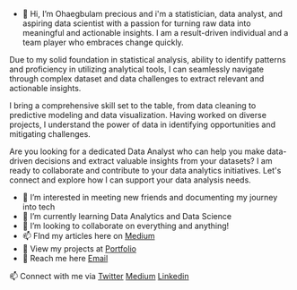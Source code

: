 - 👋 Hi, I’m Ohaegbulam precious and i'm a statistician, data analyst, and aspiring data scientist with a
passion for turning raw data into meaningful and actionable insights. I am a result-driven
individual and a team player who embraces change quickly.

Due to my solid foundation in statistical analysis, ability to identify patterns and proficiency
in utilizing analytical tools, I can seamlessly navigate through complex dataset and data
challenges to extract relevant and actionable insights.

I bring a comprehensive skill set to the table, from data cleaning to predictive modeling and
data visualization.
Having worked on diverse projects, I understand the power of data in identifying opportunities
and mitigating challenges.

Are you looking for a dedicated Data Analyst who can help you make data-driven decisions and extract valuable insights from your datasets? I am ready to collaborate and contribute to your data analytics initiatives. Let's connect and explore how I can support your data analysis needs.

- 👀 I’m interested in meeting new friends and documenting my journey into tech
- 🌱 I’m currently learning Data Analytics and Data Science
- 💞️ I’m looking to collaborate on everything and anything!
- 📫 FInd my articles here on [Medium](https://medium.com/@ohaegbulamprecious) 
- 👀 View my projects at [Portfolio](https://sites.google.com/view/ohaegbulam-precious/home)
- 🌱 Reach me here [Email](mailto:ohaegbulamprecious@gmail.com)

📫 Connect with me via [Twitter](https://twitter.com/Itz_pep) [Medium](https://medium.com/@ohaegbulamprecious) [Linkedin](www.linkedin.com/in/ohaegbulam-precious-ab67a3242)

<!---
preciouspep/preciouspep is a ✨ special ✨ repository because its `README.md` (this file) appears on your GitHub profile.
You can click the Preview link to take a look at your changes.
--->
